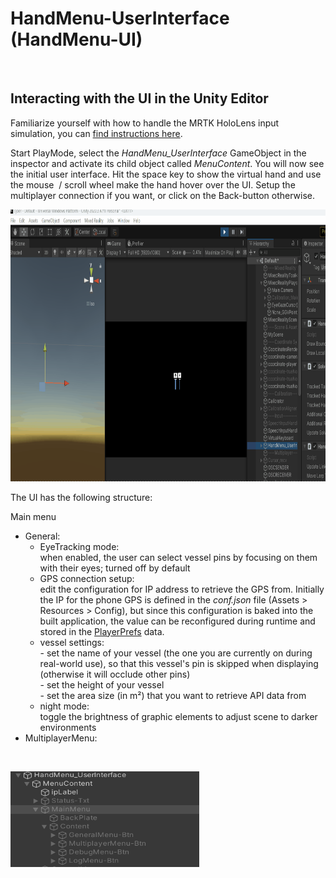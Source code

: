 # HandMenu-UserInterface (HandMenu-UI)

&nbsp;

## Interacting with the UI in the Unity Editor

Familiarize yourself with how to handle the MRTK HoloLens input simulation, you can [find instructions here](https://learn.microsoft.com/en-us/windows/mixed-reality/mrtk-unity/mrtk2/features/input-simulation/input-simulation-service?view=mrtkunity-2022-05#how-to-use-mrtk-input-simulation).

Start PlayMode, select the *HandMenu_UserInterface* GameObject in the inspector and activate its child object called *MenuContent*. You will now see the initial user interface. Hit the space key to show the virtual hand and use the mouse  / scroll wheel make the hand hover over the UI. Setup the multiplayer connection if you want, or click on the Back-button otherwise.

<img src="../../_resources/editor_showUI.gif" alt="editor_showUI.gif" width="860" height="435" class="jop-noMdConv">

The UI has the following structure:

Main menu

- General:
    - EyeTracking mode:  
        when enabled, the user can select vessel pins by focusing on them with their eyes; turned off by default
    - GPS connection setup:  
        edit the configuration for IP address to retrieve the GPS from. Initially the IP for the phone GPS is defined in the *conf.json* file (Assets > Resources > Config), but since this configuration is baked into the built application, the value can be reconfigured during runtime and stored in the [PlayerPrefs](https://docs.unity3d.com/ScriptReference/PlayerPrefs.html) data.
    - vessel settings:  
        \- set the name of your vessel (the one you are currently on during real-world use), so that this vessel's pin is skipped when displaying (otherwise it will occlude other pins)   
        \- set the height of your vessel  
        \- set the area size (in m²) that you want to retrieve API data from
    - night mode:  
        toggle the brightness of graphic elements to adjust scene to darker environments
- MultiplayerMenu:
    

&nbsp;

<img src="../../_resources/7b3da793b2549827a64e145f66a3d579.png" alt="7b3da793b2549827a64e145f66a3d579.png" width="302" height="153" class="jop-noMdConv">